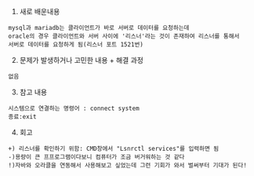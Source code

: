 1. 새로 배운내용
```
mysql과 mariadb는 클라이언트가 바로 서버로 데이터를 요청하는데
oracle의 경우 클라이언트와 서버 사이에 '리스너'라는 것이 존재하여 리스너를 통해서
서버로 데이터를 요청하게 됨(리스너 포트 1521번)
```

2. 문제가 발생하거나 고민한 내용 + 해결 과정
```
없음
```

3. 참고 내용
```
시스템으로 연결하는 명령어 : connect system
종료:exit
```

4. 회고
```
+) 리스너를 확인하기 위함: CMD창에서 "Lsnrctl services"를 입력하면 됨
-)용량이 큰 프프로그램이다보니 컴퓨터가 조금 버거워하는 것 같다
!)자바와 오라클을 연동해서 사용해보고 싶었는데 그런 기회가 와서 벌써부터 기대가 된다!
```
